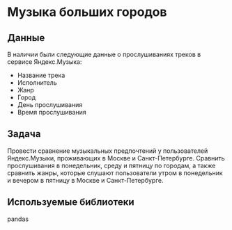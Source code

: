 # Музыка больших городов

## Данные
В наличии были следующие данные о прослушиваниях треков в сервисе Яндекс.Музыка:

* Название трека
* Исполнитель
* Жанр
* Город
* День прослушивания
* Время прослушивания

## Задача
Провести сравнение музыкальных предпочтений у пользователей Яндекс.Музыки, проживающих в Москве и Санкт-Петербурге. Сравнить прослушивания в понедельник, среду и пятницу по городам, а также сравнить жанры, которые слушают пользователи утром в понедельник и вечером в пятницу в Москве и Санкт-Петербурге.

## Используемые библиотеки
pandas